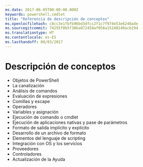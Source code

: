 ```yaml
---
ms.date: 2017-06-05T00:00:00.000Z
keywords: powershell,cmdlet
title: "Referencia de descripción de conceptos"
ms.openlocfilehash: c8cc3e1fbfb96bd3dfcc2f1c7f974e53e6246ade
ms.sourcegitcommit: 74255f0b5f386a072458af058a15240140acb294
ms.translationtype: HT
ms.contentlocale: es-ES
ms.lasthandoff: 08/03/2017
---
```

# <a name="understanding-concepts"></a>Descripción de conceptos

*  Objetos de PowerShell  
*  La canalización
*  Análisis de comandos
*  Evaluación de expresiones
*  Comillas y escape
*  Operadores
*  Variables y asignación
*  Ejecución de comando o cmdlet
*  Ejecución de aplicaciones nativas y pase de parámetros
*  Formato de salida implícito y explícito
*  Desarrollo de un archivo de formato
*  Elementos del lenguaje de scripting
*  Integración con OS y los servicios
*  Proveedores
*  Controladores
*  Actualización de la Ayuda 

